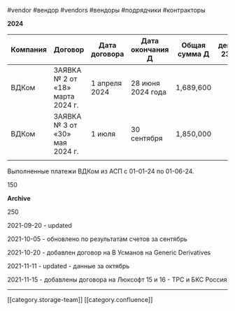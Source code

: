 #vendor #вендор #vendors #вендоры #подрядчики #контракторы

 **2024** 



| Компания | Договор | Дата договора | Дата окончания Д | Общая сумма Д | дек, 23 | янв | фев | мар | апр | май | июнь | июль | авг | сен | окт | дек | остаток договора | 
|  --- |  --- |  --- |  --- |  --- |  --- |  --- |  --- |  --- |  --- |  --- |  --- |  --- |  --- |  --- |  --- |  --- |  --- | 
| ВДКом | ЗАЯВКА № 2 от «18» марта 2024 г. | 1 апреля 2024 | 28 июня 2024 года | 1,689,600 |  |  |  |  | 572,328 | 545,073.60 | 558,700 |  |  |  |  |  | 13,498 руб | 
| ВДКом | ЗАЯВКА № 3 от «30» мая 2024 г. | 1 июля | 30 сентября | 1,850,000 |  |  |  |  |  |  |  | ? | ? | ? |  |  |  | 
|  |  |  |  |  |  |  |  |  |  |  |  |  |  |  |  |  |  | 



Выполненные платежи ВДКом из АСП с 01-01-24 по 01-06-24. 

150





 **Archive** 

250



2021-09-20 - updated

2021-10-05 - обновлено по результатам счетов за сентябрь

2021-10-20 - добавлен договор на В Усманов на Generic Derivatives

2021-11-11 - updated - данные за октябрь

2021-11-15 - добавлены договора на Люксофт 15 и 16 - ТРС и БКС Россия



*****

[[category.storage-team]] 
[[category.confluence]] 
